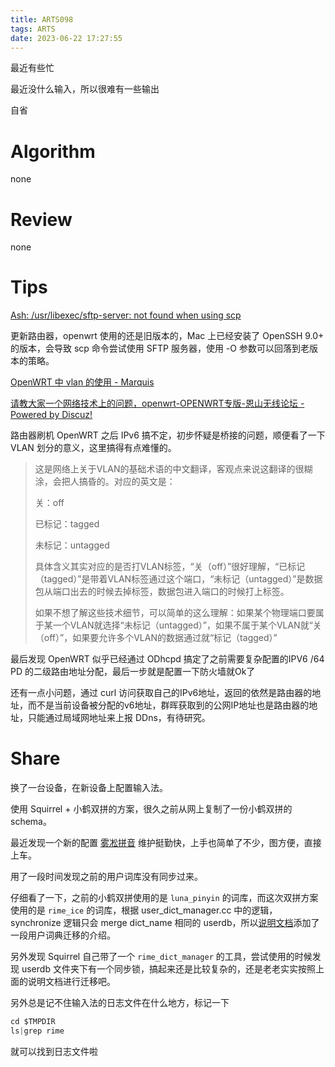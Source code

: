 ```yaml
---
title: ARTS098
tags: ARTS
date: 2023-06-22 17:27:55
---
```


最近有些忙

最近没什么输入，所以很难有一些输出

自省

<!--more-->

# Algorithm

none

# Review

none

# Tips

[Ash: /usr/libexec/sftp-server: not found when using scp](https://forum.openwrt.org/t/ash-usr-libexec-sftp-server-not-found-when-using-scp/125772/2)

更新路由器，openwrt 使用的还是旧版本的，Mac 上已经安装了 OpenSSH 9.0+ 的版本，会导致 scp 命令尝试使用 SFTP 服务器，使用 -O 参数可以回落到老版本的策略。

[OpenWRT 中 vlan 的使用 - Marquis](https://marquistj13.github.io/MyBlog/2019/04/vlan-intro/)

[请教大家一个网络技术上的问题，openwrt-OPENWRT专版-恩山无线论坛 -  Powered by Discuz!](https://www.right.com.cn/forum/forum.php?mod=redirect&goto=findpost&ptid=7752772&pid=15891589)

路由器刷机 OpenWRT 之后 IPv6 搞不定，初步怀疑是桥接的问题，顺便看了一下 VLAN 划分的意义，这里搞得有点难懂的。

> 这是网络上关于VLAN的基础术语的中文翻译，客观点来说这翻译的很糊涂，会把人搞昏的。对应的英文是：
> 
> 
> 关：off
> 
> 已标记：tagged
> 
> 未标记：untagged
> 
> 具体含义其实对应的是否打VLAN标签，“关（off）”很好理解，“已标记（tagged）”是带着VLAN标签通过这个端口，“未标记（untagged）”是数据包从端口出去的时候去掉标签，数据包进入端口的时候打上标签。
> 
> 如果不想了解这些技术细节，可以简单的这么理解：如果某个物理端口要属于某一个VLAN就选择“未标记（untagged）”，如果不属于某个VLAN就“关（off）”，如果要允许多个VLAN的数据通过就“标记（tagged）”
> 

最后发现 OpenWRT 似乎已经通过 ODhcpd 搞定了之前需要复杂配置的IPV6 /64 PD 的二级路由地址分配，最后一步就是配置一下防火墙就Ok了

还有一点小问题，通过 curl 访问获取自己的IPv6地址，返回的依然是路由器的地址，而不是当前设备被分配的v6地址，群晖获取到的公网IP地址也是路由器的地址，只能通过局域网地址来上报 DDns，有待研究。

# Share

换了一台设备，在新设备上配置输入法。

使用 Squirrel + 小鹤双拼的方案，很久之前从网上复制了一份小鹤双拼的 schema。

最近发现一个新的配置 [雾凇拼音](https://dvel.me/posts/rime-ice/) 维护挺勤快，上手也简单了不少，图方便，直接上车。

用了一段时间发现之前的用户词库没有同步过来。

仔细看了一下，之前的小鹤双拼使用的是 `luna_pinyin` 的词库，而这次双拼方案使用的是 `rime_ice` 的词库，根据 user_dict_manager.cc 中的逻辑，synchronize 逻辑只会 merge dict_name 相同的 userdb，所以[说明文档](https://dvel.me/posts/rime-ice/#%e7%94%a8%e6%88%b7%e8%af%8d%e5%85%b8%e8%bf%81%e7%a7%bb)添加了一段用户词典迁移的介绍。

另外发现 Squirrel 自己带了一个 `rime_dict_manager` 的工具，尝试使用的时候发现 userdb 文件夹下有一个同步锁，搞起来还是比较复杂的，还是老老实实按照上面的说明文档进行迁移吧。

另外总是记不住输入法的日志文件在什么地方，标记一下

```kotlin
cd $TMPDIR
ls|grep rime
```

就可以找到日志文件啦
